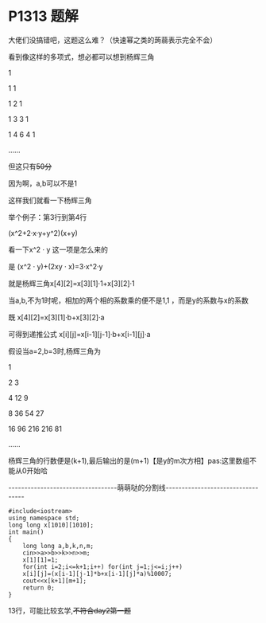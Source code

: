 # P1313 题解

大佬们没搞错吧，这题这么难？（快速幂之类的蒟蒻表示完全不会）

看到像这样的多项式，想必都可以想到杨辉三角

1

1 1

1 2 1

1 3 3 1

1 4 6 4 1

……

但这只有~~50分~~

因为啊，a,b可以不是1

这样我们就看一下杨辉三角

举个例子：第3行到第4行

(x^2+2·x·y+y^2)(x+y)

看一下x^2 · y 这一项是怎么来的

是 (x^2 · y)+(2xy · x)=3·x^2·y

就是杨辉三角x[4][2]=x[3][1]·1+x[3][2]·1

当a,b,不为1时呢，相加的两个相的系数乘的便不是1,1 ，而是y的系数与x的系数

既 x[4][2]=x[3][1]·b+x[3][2]·a

可得到递推公式 x[i][j]=x[i-1][j-1]·b+x[i-1][j]·a

假设当a=2,b=3时,杨辉三角为

1

2 3

4 12 9

8 36 54 27

16 96 216 216 81

……

杨辉三角的行数便是(k+1),最后输出的是(m+1)【是y的m次方相】pas:这里数组不能从0开始哈


----------------------------------萌萌哒的分割线----------------------------------



    #include<iostream>
    using namespace std;
    long long x[1010][1010];
    int main()
    {
	    long long a,b,k,n,m;
	    cin>>a>>b>>k>>n>>m;
	    x[1][1]=1;
	    for(int i=2;i<=k+1;i++) for(int j=1;j<=i;j++)
	    x[i][j]=(x[i-1][j-1]*b+x[i-1][j]*a)%10007;
	    cout<<x[k+1][m+1];
	    return 0;
    }
    
13行，可能比较玄学,~~不符合day2第一题~~